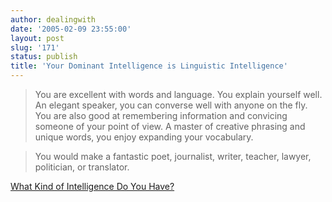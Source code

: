 ```yaml
---
author: dealingwith
date: '2005-02-09 23:55:00'
layout: post
slug: '171'
status: publish
title: 'Your Dominant Intelligence is Linguistic Intelligence'
---
```


> You are excellent with words and language. You explain yourself well.
An elegant speaker, you can converse well with anyone on the fly. You are also
good at remembering information and convicing someone of your point of view. A
master of creative phrasing and unique words, you enjoy expanding your
vocabulary.

> You would make a fantastic poet, journalist, writer, teacher, lawyer,
politician, or translator.

[What Kind of Intelligence Do You Have?](http://www.blogthings.com/intelligencequiz.html)
